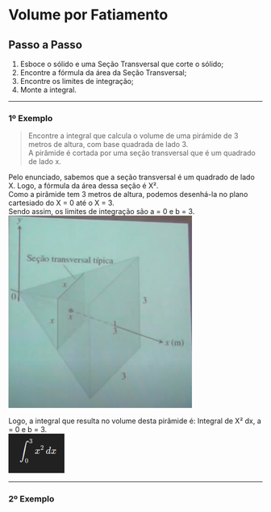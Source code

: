 # Volume por Fatiamento

## Passo a Passo
1. Esboce o sólido e uma Seção Transversal que corte o sólido;
2. Encontre a fórmula da área da Seção Transversal;
3. Encontre os limites de integração;
4. Monte a integral.

---
### 1º Exemplo
> Encontre a integral que calcula o volume de uma pirámide de 3 metros de altura, com base quadrada de lado 3.<br>
> A pirâmide é cortada por uma seção transversal que é um quadrado de lado x.

Pelo enunciado, sabemos que a seção transversal é um quadrado de lado X. Logo, a fórmula da área dessa seção é X².<br>
Como a pirâmide tem 3 metros de altura, podemos desenhá-la no plano cartesiado do X = 0 até o X = 3.<br>
Sendo assim, os limites de integração são a = 0 e b = 3.<br>
![img01](https://github.com/joao-pedro-angelo/AventurasPi/blob/main/imgs/220801.png)


Logo, a integral que resulta no volume desta pirâmide é: Integral de X² dx, a = 0 e b = 3.<br>
![img02](https://github.com/joao-pedro-angelo/AventurasPi/blob/main/imgs/220802.png)

---
### 2º Exemplo
